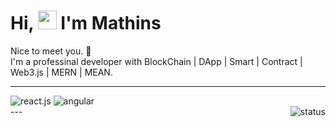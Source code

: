 <h1>Hi, <img src="https://raw.githubusercontent.com/iampavangandhi/iampavangandhi/master/gifs/Hi.gif" width="30px"> I'm Mathins</h1>
Nice to meet you. 🤗 <br/>
I'm a professinal developer with BlockChain | DApp | Smart | Contract | Web3.js | MERN | MEAN.

---

<div align="left">
  <img alt="react.js" src="https://img.shields.io/badge/-ReactJS-61DAFB?style=flat&logo=react&logoColor=white" />
  <img alt="angular" src="https://img.shields.io/badge/-Angular-DD0031?style=flat&logo=angular&logoColor=white" />
</div>
<div align="right">
  <img alt="status" src="https://github-readme-stats.vercel.app/api?username=mathiasechi&show_icons=true&&custom_title=Current%20Status&title_color=baf14f&text_color=76d285&icon_color=cff389&theme=dark" align="right" />
</div>
---

<!---
mathiasechi/mathiasechi is a ✨ special ✨ repository because its `README.md` (this file) appears on your GitHub profile.
You can click the Preview link to take a look at your changes.
--->
